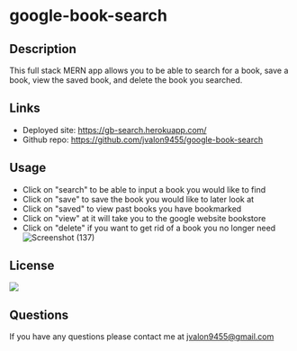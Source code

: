 # google-book-search

## Description

This full stack MERN app allows you to be able to search for a book, save a book, view the saved book, and delete the book you searched.

## Links

- Deployed site: https://gb-search.herokuapp.com/
- Github repo: https://github.com/jvalon9455/google-book-search


## Usage
- Click on "search" to be able to input a book you would like to find
- Click on "save" to save the book you would like to later look at
- Click on "saved" to view past books you have bookmarked
- Click on "view" at it will take you to the google website bookstore
- Click on "delete" if you want to get rid of a book you no longer need
![Screenshot (137)](https://user-images.githubusercontent.com/68923647/98454402-1f2c2400-2132-11eb-8620-475fc189f38e.png)


## License

![](https://img.shields.io/static/v1?label=MIT&message=GT-FT&color=critical)

## Questions

If you have any questions please contact me at jvalon9455@gmail.com

